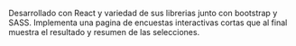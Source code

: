 Desarrollado con React y variedad de sus librerias junto con bootstrap y SASS. Implementa una pagina de encuestas interactivas cortas que al final muestra el resultado y resumen de las selecciones.